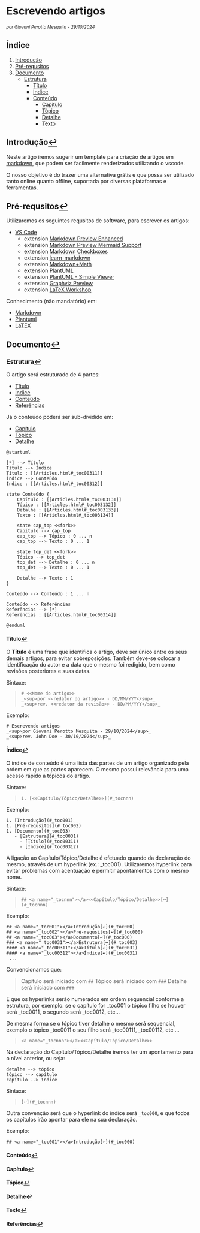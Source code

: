 # Escrevendo artigos
_<sup>por Giovani Perotto Mesquita - 29/10/2024</sup>_

## <a name="_toc000"></a>Índice

1. [Introdução](#_toc001)
1. [Pré-requsitos](#_toc002)
1. [Documento](#_toc003)
   - [Estrutura](#_toc0031)
     - [Título](#_toc00311)
     - [Índice](#_toc00312)
     - [Conteúdo](#_toc00313)
       - [Capítulo](#_toc003131)
       - [Tópico](#_toc003132)
       - [Detalhe](#_toc003133)
       - [Texto](#_toc003134)

## <a name="_toc001"></a>Introdução[↩︎](#_toc000)

Neste artigo iremos sugerir um template para criação de artigos em [markdown](https://en.wikipedia.org/wiki/Markdown), que podem ser facilmente renderizados utilizando o vscode.

O nosso objetivo é do trazer uma alternativa grátis e que possa ser utilizado tanto online quanto offline, suportada por diversas plataformas e ferramentas.

## <a name="_toc002"></a>Pré-requsitos[↩︎](#_toc000)

Utilizaremos os seguintes requsitos de software, para escrever os artigos:

- [VS Code](https://code.visualstudio.com/download)
  - extension [Markdown Preview Enhanced](https://marketplace.visualstudio.com/items?itemName=shd101wyy.markdown-preview-enhanced)
  - extension [Markdown Preview Mermaid Support](https://marketplace.visualstudio.com/items?itemName=bierner.markdown-mermaid)
  - extension [Markdown Checkboxes](https://marketplace.visualstudio.com/items?itemName=bierner.markdown-checkbox)
  - extension [learn-markdown](https://marketplace.visualstudio.com/items?itemName=docsmsft.docs-markdown)
  - extension [Markdown+Math](https://marketplace.visualstudio.com/items?itemName=goessner.mdmath)
  - extension [PlantUML](https://marketplace.visualstudio.com/items?itemName=jebbs.plantuml)
  - extension [PlantUML - Simple Viewer](https://marketplace.visualstudio.com/items?itemName=well-ar.plantuml)
  - extension [Graphviz Preview](https://marketplace.visualstudio.com/items?itemName=EFanZh.graphviz-preview)
  - extension [LaTeX Workshop](https://marketplace.visualstudio.com/items?itemName=James-Yu.latex-workshop)

Conhecimento (não mandatório) em:

  - [Markdown](https://en.wikipedia.org/wiki/Markdown)
  - [Plantuml](https://plantuml.com/)
  - [LaTEX](https://www.latex-project.org/)

## <a name="_toc003"></a>Documento[↩︎](#_toc000)

### <a name="_toc0031"></a>Estrutura[↩︎](#_toc003)

O artigo será estruturado de 4 partes:
- [Título](#_toc00311)
- [Índice](#_toc00312)
- [Conteúdo](#_toc00313)
- [Referências](#_toc00314)

Já o conteúdo poderá ser sub-dividido em:
- [Capítulo](#_toc003131)
- [Tópico](#_toc003132)
- [Detalhe](#_toc003133)

```plantuml
@startuml

[*] --> Título
Título --> Índice
Título : [[Articles.html#_toc00311]]
Índice --> Conteúdo
Índice : [[Articles.html#_toc00312]]

state Conteúdo {
    Capítulo : [[Articles.html#_toc003131]]
    Tópico : [[Articles.html#_toc003132]]
    Detalhe : [[Articles.html#_toc003133]]
    Texto : [[Articles.html#_toc003134]]
    
    state cap_top <<fork>>
    Capítulo --> cap_top
    cap_top --> Tópico : 0 ... n
    cap_top --> Texto : 0 ... 1
    
    state top_det <<fork>>
    Tópico --> top_det
    top_det --> Detalhe : 0 ... n
    top_det --> Texto : 0 ... 1
    
    Detalhe --> Texto : 1
}

Conteúdo --> Conteúdo : 1 ... n

Conteúdo --> Referências
Referências --> [*]
Referências : [[Articles.html#_toc00314]]

@enduml
```

#### <a name="_toc00311"></a>Título[↩︎](#_toc0031)

O __Título__ é uma frase que identifica o artigo, deve ser único entre os seus demais artigos, para evitar sobreposições. Também deve-se colocar a identificação do autor e a data que o mesmo foi redigido, bem como revisões posteriores e suas datas.

Sintaxe:
>```
># <<Nome do artigo>>
>_<sup>por <<redator do artigo>> - DD/MM/YYY</sup>_
>_<sup>rev. <<redator da revisão>> - DD/MM/YYY</sup>_
>```
Exemplo:
```
# Escrevendo artigos
_<sup>por Giovani Perotto Mesquita - 29/10/2024</sup>_
_<sup>rev. John Doe - 30/10/2024</sup>_
```

#### <a name="_toc00312"></a>Índice[↩︎](#_toc0031)

O índice de conteúdo é uma lista das partes de um artigo organizado pela ordem em que as partes aparecem. O mesmo possui relevância para uma acesso rápido a tôpicos do artigo.

Sintaxe:
>```
>1. [<<Capítulo/Tópico/Detalhe>>](#_tocnnn)
>```
Exemplo:
```
1. [Introdução](#_toc001)
1. [Pré-requsitos](#_toc002)
1. [Documento](#_toc003)
   - [Estrutura](#_toc0031)
     - [Título](#_toc00311)
     - [Índice](#_toc00312)
```

A ligação ao Capítulo/Tópico/Detalhe é efetuado quando da declaração do mesmo, através de um hyperlink (ex.: _toc001). Utilizaremos hyperlink para evitar problemas com acentuação e permitir apontamentos com o mesmo nome.

Sintaxe:
>```
>## <a name="_tocnnn"></a><<Capítulo/Tópico/Detalhe>>[↩︎](#_tocnnn)
>```
Exemplo:
```
## <a name="_toc001"></a>Introdução[↩︎](#_toc000)
## <a name="_toc002"></a>Pré-requsitos[↩︎](#_toc000)
## <a name="_toc003"></a>Documento[↩︎](#_toc000)
### <a name="_toc0031"></a>Estrutura[↩︎](#_toc003)
#### <a name="_toc00311"></a>Título[↩︎](#_toc0031)
#### <a name="_toc00312"></a>Índice[↩︎](#_toc0031)
 ...
```

Convencionamos que:

>Capítulo será iniciado com ```##```
>Tópico será iniciado com ```###```
>Detalhe será iniciado com ```###```

E que os hyperlinks serão numerados em ordem sequencial conforme a estrutura, por exemplo: se o capítulo for _toc001 o tópico filho se houver será _toc0011, o segundo será _toc0012, etc...

De mesma forma se o tópico tiver detalhe o mesmo será sequencial, exemplo o tópico _toc0011 o seu filho será _toc00111, _toc00112, etc ...

>```<a name="_tocnnn"></a><<Capítulo/Tópico/Detalhe>>```

Na declaração do Capítulo/Tópico/Detalhe iremos ter um apontamento para o nível anterior, ou seja:

```dos
detalhe --> tópico
tópico --> capítulo
capítulo --> índice
```

Sintaxe:
>```[↩︎](#_tocnnn)```

Outra convenção será que o hyperlink do índice será ```_toc000```, e que todos os capítulos irão apontar para ele na sua declaração.

Exemplo:
```
## <a name="_toc001"></a>Introdução[↩︎](#_toc000)
```

#### <a name="_toc00313"></a>Conteúdo[↩︎](#_toc0031)

#### <a name="_toc003131"></a>Capítulo[↩︎](#_toc00313)

#### <a name="_toc003132"></a>Tópico[↩︎](#_toc00313)

#### <a name="_toc003133"></a>Detalhe[↩︎](#_toc00313)

#### <a name="_toc003134"></a>Texto[↩︎](#_toc00313)

#### <a name="_toc00314"></a>Referências[↩︎](#_toc0031)